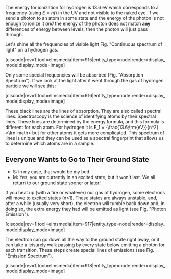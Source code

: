 The energy for ionization for hydrogen is 13.6 eV which corresponds to a frequency (using $E=hf$) in the UV and not visible to the naked eye. If we send a photon to an atom in some state and the energy of the photon is not enough to ionize it _and_ the energy of the photon does not match **any** differences of energy between levels, then the photon will just pass through.

Let's shine all the frequencies of visible light Fig. "Continuous spectrum of light" on a hydrogen gas.

[ciscode|rev=1|tool=elmsmedia|item=915|entity_type=node|render=display_mode|display_mode=image]

Only some special frequencies will be absorbed (Fig. "Absorption Spectrum"). If we look at the light after it went through the gas of hydrogen particle we will see this:

[ciscode|rev=1|tool=elmsmedia|item=916|entity_type=node|render=display_mode|display_mode=image]

These black lines are the lines of absorption. They are also called spectral lines. Spectroscopy is the science of identifying atoms by their spectral lines. These lines are determined by the energy formula, and this formula is different for each atom. For hydrogen it is <lrn-math>E_1 = -\frac{13.6\;\rm{eV}}{n^2}<\lrn-math> but for other atoms it gets more complicated. This spectrum of lines is unique and they can be used as a spectral fingerprint that allows us to determine which atoms are in a sample.

## Everyone Wants to Go to Their Ground State 

- S: In my case, that would be my bed.
- M: Yes, you are currently in an excited state, but it won't last. We all return to our ground state sooner or later!

If you heat up (with a fire or whatever) our gas of hydrogen, some electrons will move to excited states (n>1). These states are always unstable, and, after a while (usually very short), the electron will tumble back down and, in doing so, the extra energy they had will be emitted as light (see Fig. "Photon Emission").

[ciscode|rev=1|tool=elmsmedia|item=917|entity_type=node|render=display_mode|display_mode=image]

The electron can go down all the way to the ground state right away, or it can take a leisurely walk passing by every state below emitting a photon for each transition. These steps create special lines of emissions (see Fig. "Emission Spectrum").

[ciscode|rev=1|tool=elmsmedia|item=918|entity_type=node|render=display_mode|display_mode=image]

